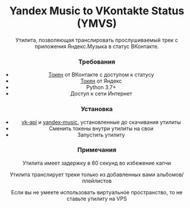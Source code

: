 <h1 align="center">Yandex Music to VKontakte Status (YMVS)</h1>
<p align="center">Утилита, позволяющая транслировать прослушиваемый трек с приложения Яндекс.Музыка в статус ВКонтакте.</p>


<h3 align="center">Требования</h3>
<center><ul>
<li><a href="https://vkhost.github.io/">Токен</a> от ВКонтакте с доступом к статусу</li>
<li><a href="https://github.com/MarshalX/yandex-music-api/discussions/513">Токен</a> от Яндекс</li>
<li>Python 3.7+</li>
<li>Доступ к сети Интернет</li>
</ul></center>

<h3 align="center">Установка</h3>
<center><ul>
<li><a href="https://pypi.org/project/vk-api/">vk-api</a> и <a href="https://pypi.org/project/yandex-music/">yandex-music</a>, установленные до скачивания утилиты</li>
<li>Сменить токены внутри утилиты на свои</li>
<li>Запустить утилиту</li>
</ul></center>

<h3 align="center">Примечания</h3>
<p align="center">Утилита имеет задержку в 60 секунд во избежение капчи</p>
<p align="center">Утилита транслирует треки только из добавленных вами альбомов/плейлистов</p>
<p align="center">Если вы не умеете использовать виртуальное пространство, то не ставьте утилиту на VPS</p>
